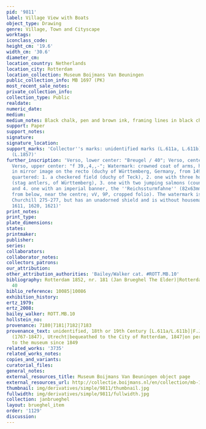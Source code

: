 ```yaml
---
pid: '9811'
label: Village View with Boats
object_type: Drawing
genre: Village, Town and Cityscape
worktags:
iconclass_code:
height_cm: '19.6'
width_cm: '30.6'
diameter_cm:
location_country: Netherlands
location_city: Rotterdam
location_collection: Museum Boijmans Van Beuningen
public_collection_info: MB 1697 (PK)
most_recent_sale_notes:
private_collection_info:
collection_type: Public
realdate:
numeric_date:
medium:
medium_notes: Black chalk, pen and brown ink, framing lines in black chalk
support: Paper
support_notes:
signature:
signature_location:
support_marks: 'Collector''s marks: unidentified marks (L.611a, L.611b), Museum Boymans
  (L.1857)'
further_inscription: 'Verso, lower center: "Breugel / 40"; Verso, center right: "N13";
  Verso, upper center: "f 39,,4,,-"; Watermark: crowned coat of arms, here viewed
  in mirror image on the recto (duchy of Württemberg, Germany, from 1495 to 1707),
  quartered: 1. a checkered field (duchy of Teck), 2. one with three horizontal objects
  (stag antlers, of Württemberg), 3. one with two jumping salmons (county of Mömpelgard)
  and 4. one with an imperial banner, the ''Reichssturmfahne'' (82x63mm, between P3-6
  from below, near the centre; vV, 9P, cropped folio). The watermark is similar to
  Churchill 275-277, but has an unadorned shield and is without housemarks below (doc.
  1611, 1620, 1621)'
print_notes:
print_type:
plate_dimensions:
states:
printmaker:
publisher:
series:
collaborators:
collaborator_notes:
collectors_patrons:
our_attribution:
other_attribution_authorities: 'Bailey/Walker cat. #ROTT.MB.10'
bibliography: Rotterdam 1852, nr. 181 (Jan Brueghel The Elder)|Rotterdam 1869, nr.
  40
biblio_reference: 10085|10086
exhibition_history:
ertz_1979:
ertz_2008:
bailey_walker: ROTT.MB.10
hollstein_no:
provenance: 7180|7181|7182|7183
provenance_text: unidentified, 18th or 19th Century [L.611a/L.611b]|F.J.O. Boijmans
  (1767-1847), Utrecht|bequeathed to the City of Rotterdam, 1847|on permanent loan
  to the museum since 1849
related_works: '3735'
related_works_notes:
copies_and_variants:
curatorial_files:
general_notes:
external_resources_title: Museum Boijmans Van Beuningen object page
external_resources_url: http://collectie.boijmans.nl/en/collection/mb-1697-(pk)
thumbnail: img/derivatives/simple/9811/thumbnail.jpg
fullwidth: img/derivatives/simple/9811/fullwidth.jpg
collection: janbrueghel
layout: brueghel_item
order: '1129'
discussion:
---
```

